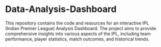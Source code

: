 # Data-Analysis-Dashboard
This repository contains the code and resources for an interactive IPL (Indian Premier League) Analysis Dashboard. The project aims to provide comprehensive insights into various aspects of the IPL, including team performance, player statistics, match outcomes, and historical trends.
